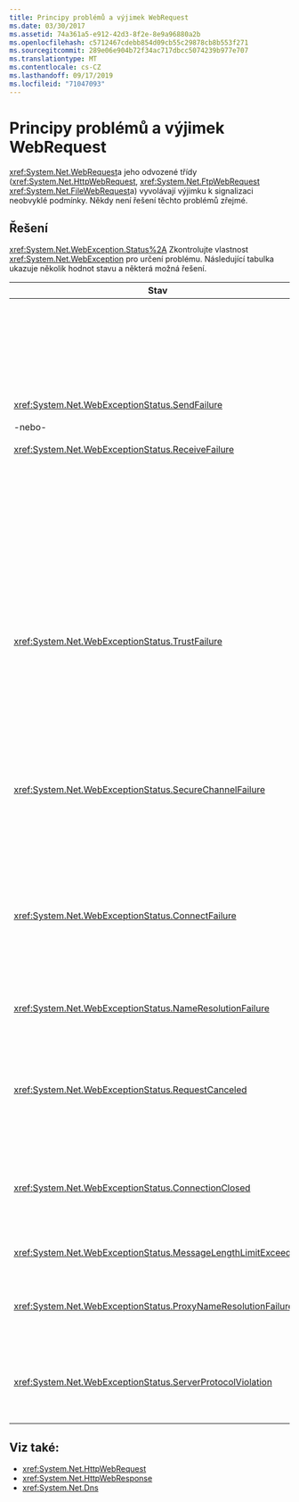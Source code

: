 ```yaml
---
title: Principy problémů a výjimek WebRequest
ms.date: 03/30/2017
ms.assetid: 74a361a5-e912-42d3-8f2e-8e9a96880a2b
ms.openlocfilehash: c5712467cdebb854d09cb55c29878cb8b553f271
ms.sourcegitcommit: 289e06e904b72f34ac717dbcc5074239b977e707
ms.translationtype: MT
ms.contentlocale: cs-CZ
ms.lasthandoff: 09/17/2019
ms.locfileid: "71047093"
---
```

# <a name="understanding-webrequest-problems-and-exceptions"></a>Principy problémů a výjimek WebRequest
<xref:System.Net.WebRequest>a jeho odvozené třídy (<xref:System.Net.HttpWebRequest>, <xref:System.Net.FtpWebRequest> <xref:System.Net.FileWebRequest>a) vyvolávají výjimku k signalizaci neobvyklé podmínky. Někdy není řešení těchto problémů zřejmé.  
  
## <a name="solutions"></a>Řešení  
 <xref:System.Net.WebException.Status%2A> Zkontrolujte vlastnost <xref:System.Net.WebException> pro určení problému. Následující tabulka ukazuje několik hodnot stavu a některá možná řešení.  
  
|Stav|Podrobnosti|Řešení|  
|------------|-------------|--------------|  
|<xref:System.Net.WebExceptionStatus.SendFailure><br /><br /> -nebo-<br /><br /> <xref:System.Net.WebExceptionStatus.ReceiveFailure>|Došlo k potížím s podkladovým soketem. Mohlo dojít k resetování připojení.|Znovu se připojte a odešlete požadavek znovu.<br /><br /> Ujistěte se, že je nainstalovaná nejnovější aktualizace Service Pack.<br /><br /> Zvyšte hodnotu <xref:System.Net.ServicePointManager.MaxServicePointIdleTime%2A?displayProperty=nameWithType> vlastnosti.<br /><br /> Nastavte <xref:System.Net.HttpWebRequest.KeepAlive%2A?displayProperty=nameWithType> na `false`.<br /><br /> Zvyšte maximální počet připojení s <xref:System.Net.ServicePointManager.DefaultConnectionLimit%2A> vlastností.<br /><br /> Ověřte konfiguraci proxy serveru.<br /><br /> Pokud používáte protokol SSL, ujistěte se, že proces serveru má oprávnění pro přístup k úložišti certifikátů.<br /><br /> Pokud posíláte velké množství dat, nastavte <xref:System.Net.HttpWebRequest.AllowWriteStreamBuffering%2A> na. `false`|  
|<xref:System.Net.WebExceptionStatus.TrustFailure>|Certifikát serveru nelze ověřit.|Pokuste se identifikátor URI otevřít pomocí aplikace Internet Explorer. Vyřešte všechny výstrahy zabezpečení zobrazené v IE. Pokud výstrahu zabezpečení nemůžete vyřešit, můžete vytvořit třídu zásad certifikátu, která implementuje <xref:System.Net.ICertificatePolicy> příkaz, který vrátí `true`a předává ho <xref:System.Net.ServicePointManager.CertificatePolicy%2A>do.<br /><br /> Informace najdete v tématu. <https://support.microsoft.com/?id=823177><br /><br /> Ujistěte se, že certifikát certifikační autority, která podepsala certifikát serveru, je přidána do seznamu důvěryhodných certifikačních autorit v aplikaci Internet Explorer.<br /><br /> Ujistěte se, že název hostitele v adrese URL odpovídá běžnému názvu certifikátu serveru.|  
|<xref:System.Net.WebExceptionStatus.SecureChannelFailure>|V transakci SSL došlo k chybě, nebo došlo k potížím s certifikátem.|.NET Framework verze 1,1 podporuje pouze protokol SSL verze 3,0. Pokud server používá pouze protokol TLS verze 1,0 nebo SSL verze 2,0, je vyvolána výjimka. Upgradujte na verzi .NET Framework 2,0 a nastavte <xref:System.Net.ServicePointManager.SecurityProtocol%2A> odpovídající serveru.<br /><br /> Certifikát klienta byl podepsán certifikační autoritou (CA), kterou server nedůvěřuje. Nainstalujte certifikát certifikační autority na server. Viz <https://support.microsoft.com/?id=332077>.<br /><br /> Ujistěte se, že máte nainstalovanou nejnovější aktualizaci Service Pack.|  
|<xref:System.Net.WebExceptionStatus.ConnectFailure>|Spojení bylo přerušeno.|Připojení je blokováno bránou firewall nebo proxy serverem. Upravte bránu firewall nebo proxy server, aby bylo připojení povoleno.<br /><br /> Explicitně určete <xref:System.Net.WebProxy> v klientské aplikaci <xref:System.Net.WebProxy> voláním konstruktoru (WebServiceProxyClass. proxy = New WebProxy ([http://server:80](http://server/), true)).<br /><br /> Spusťte Filemon nebo Regmon, abyste zajistili, že má identita pracovního procesu potřebná oprávnění pro přístup k WSPWSP. dll, HKLM\System\CurrentControlSet\Services\DnsCache nebo HKLM\System\CurrentControlSet\Services\WinSock2.|  
|<xref:System.Net.WebExceptionStatus.NameResolutionFailure>|Služba názvů domén nemohla přeložit název hostitele.|Nakonfigurujte proxy server správně. Viz <https://support.microsoft.com/?id=318140>.<br /><br /> Zajistěte, aby se připojení neblokovalo nainstalovaným antivirovým softwarem nebo bránou firewall.|  
|<xref:System.Net.WebExceptionStatus.RequestCanceled>|<xref:System.Net.WebRequest.Abort%2A>byla volána nebo došlo k chybě.|Tento problém může být způsobený velkým zatížením klienta nebo serveru. Snižte zatížení.<br /><br /> Zvyšte <xref:System.Net.ServicePointManager.DefaultConnectionLimit%2A> nastavení.<br /><br /> Další <https://support.microsoft.com/?id=821268> informace najdete v tématu Úprava nastavení výkonu webové služby.|  
|<xref:System.Net.WebExceptionStatus.ConnectionClosed>|Aplikace se pokusila o zápis do soketu, který již byl uzavřen.|Klient nebo server je přetížený. Snižte zatížení.<br /><br /> Zvyšte <xref:System.Net.ServicePointManager.DefaultConnectionLimit%2A> nastavení.<br /><br /> Další <https://support.microsoft.com/?id=821268> informace najdete v tématu Úprava nastavení výkonu webové služby.|  
|<xref:System.Net.WebExceptionStatus.MessageLengthLimitExceeded>|Limit set (<xref:System.Net.HttpWebRequest.MaximumResponseHeadersLength%2A>) na délce zprávy byl překročen.|Zvyšte hodnotu <xref:System.Net.HttpWebRequest.MaximumResponseHeadersLength%2A> vlastnosti.|  
|<xref:System.Net.WebExceptionStatus.ProxyNameResolutionFailure>|Služba názvů domén nemohla přeložit název hostitele proxy serveru.|Nakonfigurujte proxy server správně. Viz <https://support.microsoft.com/?id=318140>.<br /><br /> Vynutí <xref:System.Net.HttpWebRequest> použití bez proxy <xref:System.Net.HttpWebRequest.Proxy%2A> nastavením vlastnosti na `null`.|  
|<xref:System.Net.WebExceptionStatus.ServerProtocolViolation>|Odpověď ze serveru není platnou odpovědí HTTP. K tomuto problému dochází, když .NET Framework zjistí, že odpověď serveru nedodržuje požadavky HTTP 1,1 RFC. K tomuto problému může dojít, když odpověď obsahuje nesprávná záhlaví nebo nesprávné oddělovače hlaviček. RFC 2616 definuje HTTP 1,1 a platný formát pro odpověď ze serveru. Další informace najdete v [dokumentu RFC 2616-Hypertext Transfer Protocol--HTTP/1.1](https://go.microsoft.com/fwlink/?LinkID=147388) na webu [Internet Engineering Task Force (IETF)](https://www.ietf.org/) .|Získejte síťové trasování transakce a prověřte hlavičky v odpovědi.<br /><br /> Pokud vaše aplikace vyžaduje odpověď serveru bez analýzy (může se jednat o problém se zabezpečením), `useUnsafeHeaderParsing` nastavte `true` v konfiguračním souboru. [ Viz\<HttpWebRequest > element (nastavení sítě)](../configure-apps/file-schema/network/httpwebrequest-element-network-settings.md).|  
  
## <a name="see-also"></a>Viz také:

- <xref:System.Net.HttpWebRequest>
- <xref:System.Net.HttpWebResponse>
- <xref:System.Net.Dns>
